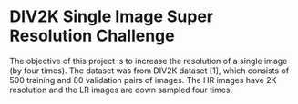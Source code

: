 # DIV2K Single Image Super Resolution Challenge
The objective of this project is to increase the resolution of a single image (by four times). The dataset was from DIV2K dataset [1], which consists of 500 training and 80 validation pairs of images. The HR images have 2K resolution and the LR images are down sampled four times. 
